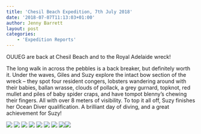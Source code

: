 ```yaml
---
title: 'Chesil Beach Expedition, 7th July 2018'
date: '2018-07-07T11:13:03+01:00'
author: Jenny Barrett
layout: post
categories:
    - 'Expedition Reports'
---
```


OUUEG are back at Chesil Beach and to the Royal Adelaide wreck!

The long walk in across the pebbles is a back breaker, but definitely worth it. Under the waves, Giles and Suzy explore the intact bow section of the wreck – they spot four resident congers, lobsters wandering around with their babies, ballan wrasse, clouds of pollack, a grey gurnard, topknot, red mullet and piles of baby spider craps, and have tompot blenny’s chewing their fingers. All with over 8 meters of visibility. To top it all off, Suzy finishes her Ocean Diver qualification. A brilliant day of diving, and a great achievement for Suzy!

![](https://ouueg.com/wp-content/uploads/2018/09/Picture8.png) ![](https://ouueg.com/wp-content/uploads/2018/09/Picture7png.png) ![](https://ouueg.com/wp-content/uploads/2018/09/Picture6.png) ![](https://ouueg.com/wp-content/uploads/2018/09/Picture5.png) ![](https://ouueg.com/wp-content/uploads/2018/09/Picture4.png) ![](https://ouueg.com/wp-content/uploads/2018/09/Picture3.png) ![](https://ouueg.com/wp-content/uploads/2018/09/Picture2.png) ![](https://ouueg.com/wp-content/uploads/2018/09/Picture1.png)![](https://ouueg.com/wp-content/uploads/2018/09/Picture9.png)
